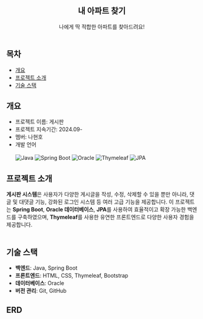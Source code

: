 <div align="center">
<h2>내 아파트 찾기</h2>
나에게 딱 적합한 아파트를 찾아드려요!
<br>
</br>


</div>

## 목차
  - [개요](#개요) 
  - [프로젝트 소개](#프로젝트-소개)
  - [기술 스택](#기술-스택)


## 개요
- 프로젝트 이름: 게시판 
- 프로젝트 지속기간: 2024.09-
- 멤버: 나현호
- 개발 언어 <br> </br>
![Java](https://img.shields.io/badge/Java-ED8B00?style=for-the-badge&logo=java&logoColor=white)
![Spring Boot](https://img.shields.io/badge/Spring%20Boot-6DB33F?style=for-the-badge&logo=springboot&logoColor=white)
![Oracle](https://img.shields.io/badge/Oracle-F80000?style=for-the-badge&logo=oracle&logoColor=white)
![Thymeleaf](https://img.shields.io/badge/Thymeleaf-005F0F?style=for-the-badge&logo=thymeleaf&logoColor=white)
![JPA](https://img.shields.io/badge/JPA-0078D7?style=for-the-badge&logo=hibernate&logoColor=white)

## 프로젝트 소개
**게시판 시스템**은 사용자가 다양한 게시글을 작성, 수정, 삭제할 수 있을 뿐만 아니라, 댓글 및 대댓글 기능, 강화된 로그인 시스템 등 여러 고급 기능을 제공합니다. 이 프로젝트는 **Spring Boot**, **Oracle 데이터베이스**, **JPA**를 사용하여 효율적이고 확장 가능한 백엔드를 구축하였으며, **Thymeleaf**를 사용한 유연한 프론트엔드로 다양한 사용자 경험을 제공합니다.
<br>
</br>


## 기술 스택
- **백엔드**: Java, Spring Boot
- **프론트엔드**: HTML, CSS, Thymeleaf, Bootstrap
- **데이터베이스**: Oracle
- **버전 관리**: Git, GitHub

## ERD


